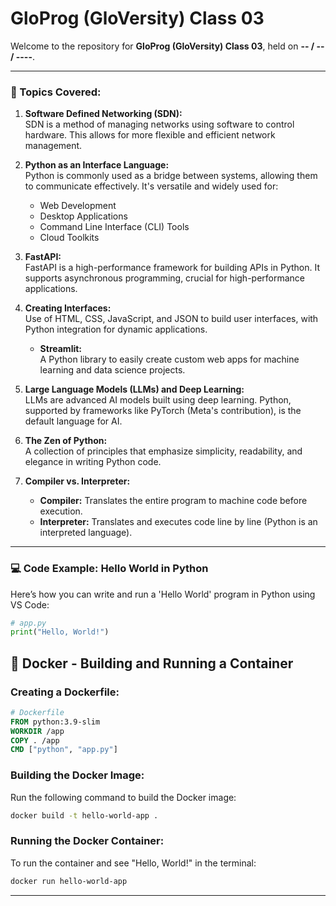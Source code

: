 # GloProg (GloVersity) Class 03

Welcome to the repository for **GloProg (GloVersity) Class 03**, held on **-- / -- / ----**.

---

### 📘 Topics Covered:

1. **Software Defined Networking (SDN):**  
   SDN is a method of managing networks using software to control hardware. This allows for more flexible and efficient network management.

2. **Python as an Interface Language:**  
   Python is commonly used as a bridge between systems, allowing them to communicate effectively. It's versatile and widely used for:
   - Web Development
   - Desktop Applications
   - Command Line Interface (CLI) Tools
   - Cloud Toolkits

3. **FastAPI:**  
   FastAPI is a high-performance framework for building APIs in Python. It supports asynchronous programming, crucial for high-performance applications.

4. **Creating Interfaces:**  
   Use of HTML, CSS, JavaScript, and JSON to build user interfaces, with Python integration for dynamic applications.

   - **Streamlit:**  
     A Python library to easily create custom web apps for machine learning and data science projects.

5. **Large Language Models (LLMs) and Deep Learning:**  
   LLMs are advanced AI models built using deep learning. Python, supported by frameworks like PyTorch (Meta's contribution), is the default language for AI.

6. **The Zen of Python:**  
   A collection of principles that emphasize simplicity, readability, and elegance in writing Python code.

7. **Compiler vs. Interpreter:**
   - **Compiler:** Translates the entire program to machine code before execution.
   - **Interpreter:** Translates and executes code line by line (Python is an interpreted language).

---

### 💻 Code Example: Hello World in Python

Here’s how you can write and run a 'Hello World' program in Python using VS Code:

```python
# app.py
print("Hello, World!")
```

## 🐋 Docker - Building and Running a Container

### Creating a Dockerfile:
```dockerfile
# Dockerfile
FROM python:3.9-slim
WORKDIR /app
COPY . /app
CMD ["python", "app.py"]
```

### Building the Docker Image:
Run the following command to build the Docker image:
```bash
docker build -t hello-world-app .
```

### Running the Docker Container:
To run the container and see "Hello, World!" in the terminal:
```bash
docker run hello-world-app
```

---